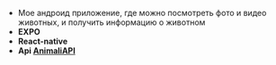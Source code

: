 - Мое андроид приложение, где можно посмотреть фото и видео животных, и получить информацию о животном
- **EXPO**
- **React-native**
- **Api [AnimaliAPI](https://animaliapi.herokuapp.com/)**